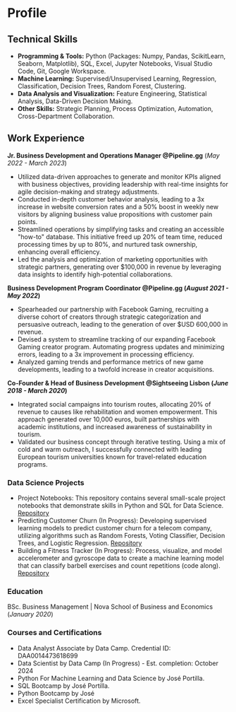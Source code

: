 # Profile

## Technical Skills
- **Programming & Tools:** Python (Packages: Numpy, Pandas, ScikitLearn, Seaborn, Matplotlib), SQL, Excel, Jupyter Notebooks, Visual Studio Code, Git, Google Workspace.
- **Machine Learning:** Supervised/Unsupervised Learning, Regression, Classification, Decision Trees, Random Forest, Clustering. 
- **Data Analysis and Visualization:** Feature Engineering, Statistical Analysis, Data-Driven Decision Making.
- **Other Skills:** Strategic Planning, Process Optimization, Automation, Cross-Department Collaboration.

## Work Experience 

**Jr. Business Development and Operations Manager @Pipeline.gg**
(_May 2022 - March 2023_)
- Utilized data-driven approaches to generate and monitor KPIs aligned with business objectives, providing leadership with real-time insights for agile decision-making and strategy adjustments.
- Conducted in-depth customer behavior analysis, leading to a 3x increase in website conversion rates and a 50% boost in weekly new visitors by aligning business value propositions with customer pain points.
- Streamlined operations by simplifying tasks and creating an accessible "how-to" database. This initiative freed up 20% of team time, reduced processing times by up to 80%, and nurtured task ownership, enhancing overall efficiency.
- Led the analysis and optimization of marketing opportunities with strategic partners, generating over $100,000 in revenue by leveraging data insights to identify high-potential collaborations.

**Business Development Program Coordinator @Pipeline.gg (_August 2021 - May 2022_)** 
- Spearheaded our partnership with Facebook Gaming, recruiting a diverse cohort of creators through strategic categorization and persuasive outreach, leading to the generation of over $USD 600,000 in revenue.
- Devised a system to streamline tracking of our expanding Facebook Gaming creator program. Automating progress updates and minimizing errors, leading to a 3x improvement in processing efficiency.
- Analyzed gaming trends and performance metrics of new game developments, leading to a twofold increase in creator acquisitions.

**Co-Founder & Head of Business Development @Sightseeing Lisbon (_June 2018 - March 2020_)**
- Integrated social campaigns into tourism routes, allocating 20% of revenue to causes like rehabilitation and women empowerment. This approach generated over 10,000 euros, built partnerships with academic institutions, and increased awareness of sustainability in tourism.
- Validated our business concept through iterative testing. Using a mix of cold and warm outreach, I successfully connected with leading European tourism universities known for travel-related education programs.

### Data Science Projects 
- Project Notebooks: This repository contains several small-scale project notebooks that demonstrate skills in Python and SQL for Data Science. [Repository](https://github.com/RicVic95/portfolio)
- Predicting Customer Churn (In Progress): Developing supervised learning models to predict customer churn for a telecom company, utilizing algorithms such as Random Forests, Voting Classifier, Decision Trees, and Logistic Regression. [Repository](https://github.com/RicVic95/BinaryClassification)
- Building a Fitness Tracker (In Progress): Process, visualize, and model accelerometer and gyroscope data to create a machine learning model that can classify barbell exercises and count repetitions (code along). [Repository](https://github.com/RicVic95/Fitness-Tracker)

### Education 
BSc. Business Management | Nova School of Business and Economics (_January 2020_) 

### Courses and Certifications
- Data Analyst Associate by Data Camp. Credential ID: DAA0014473618699
- Data Scientist by Data Camp (In Progress) - Est. completion: October 2024
- Python For Machine Learning and Data Science by José Portilla.
- SQL Bootcamp by José Portilla.
- Python Bootcamp by José
- Excel Specialist Certification by Microsoft.
